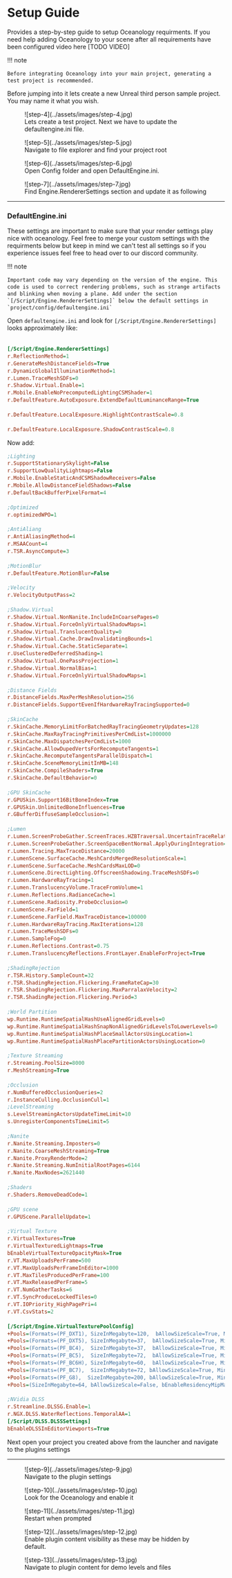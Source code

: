 # Setup Guide

Provides a step-by-step guide to setup Oceanology requirments. If you need help adding Oceanology to your scene after all requirements have been configured video here [TODO VIDEO] 

!!! note

    Before integrating Oceanology into your main project, generating a test project is recommended.

Before jumping into it lets create a new Unreal third person sample project. You may name it what you wish.

<figure markdown="span">
  ![step-4](../assets/images/step-4.jpg)
  <figcaption>Lets create a test project. Next we have to update the defaultengine.ini file.</figcaption>
</figure>

<figure markdown="span">
  ![step-5](../assets/images/step-5.jpg)
  <figcaption>Navigate to file explorer and find your project root</figcaption>
</figure>

<figure markdown="span">
  ![step-6](../assets/images/step-6.jpg)
  <figcaption>Open Config folder and open DefaultEngine.ini.</figcaption>
</figure>

<figure markdown="span">
  ![step-7](../assets/images/step-7.jpg)
  <figcaption>Find Engine.RendererSettings section and update it as following</figcaption>
</figure>

---

### DefaultEngine.ini

These settings are important to make sure that your render settings play nice with oceanology. Feel free to merge your custom settings with the requirments below but keep in mind we can't test all settings so if you experience issues feel free to head over to our discord community.

!!! note

    Important code may vary depending on the version of the engine. This code is used to correct rendering problems, such as strange artifacts and blinking when moving a plane. Add under the section `[/Script/Engine.RendererSettings]` below the default settings in `project/config/defaultengine.ini`

Open `defaultengine.ini` and look for `[/Script/Engine.RendererSettings]` looks approximately like:

``` ini

[/Script/Engine.RendererSettings]
r.ReflectionMethod=1
r.GenerateMeshDistanceFields=True
r.DynamicGlobalIlluminationMethod=1
r.Lumen.TraceMeshSDFs=0
r.Shadow.Virtual.Enable=1
r.Mobile.EnableNoPrecomputedLightingCSMShader=1
r.DefaultFeature.AutoExposure.ExtendDefaultLuminanceRange=True

r.DefaultFeature.LocalExposure.HighlightContrastScale=0.8

r.DefaultFeature.LocalExposure.ShadowContrastScale=0.8

```

Now add:

``` ini
;Lighting
r.SupportStationarySkylight=False
r.SupportLowQualityLightmaps=False
r.Mobile.EnableStaticAndCSMShadowReceivers=False
r.Mobile.AllowDistanceFieldShadows=False
r.DefaultBackBufferPixelFormat=4

;Optimized
r.optimizedWPO=1

;AntiAliang
r.AntiAliasingMethod=4
r.MSAACount=4
r.TSR.AsyncCompute=3

;MotionBlur
r.DefaultFeature.MotionBlur=False

;Velocity
r.VelocityOutputPass=2

;Shadow.Virtual
r.Shadow.Virtual.NonNanite.IncludeInCoarsePages=0
r.Shadow.Virtual.ForceOnlyVirtualShadowMaps=1
r.Shadow.Virtual.TranslucentQuality=0
r.Shadow.Virtual.Cache.DrawInvalidatingBounds=1
r.Shadow.Virtual.Cache.StaticSeparate=1
r.UseClusteredDeferredShading=1
r.Shadow.Virtual.OnePassProjection=1
r.Shadow.Virtual.NormalBias=1
r.Shadow.Virtual.ForceOnlyVirtualShadowMaps=1

;Distance Fields
r.DistanceFields.MaxPerMeshResolution=256
r.DistanceFields.SupportEvenIfHardwareRayTracingSupported=0

;SkinCache
r.SkinCache.MemoryLimitForBatchedRayTracingGeometryUpdates=128
r.SkinCache.MaxRayTracingPrimitivesPerCmdList=1000000
r.SkinCache.MaxDispatchesPerCmdList=1000
r.SkinCache.AllowDupedVertsForRecomputeTangents=1
r.SkinCache.RecomputeTangentsParallelDispatch=1
r.SkinCache.SceneMemoryLimitInMB=148
r.SkinCache.CompileShaders=True
r.SkinCache.DefaultBehavior=0

;GPU SkinCache
r.GPUSkin.Support16BitBoneIndex=True
r.GPUSkin.UnlimitedBoneInfluences=True
r.GBufferDiffuseSampleOcclusion=1

;Lumen
r.Lumen.ScreenProbeGather.ScreenTraces.HZBTraversal.UncertainTraceRelativeDepthThreshold=.02
r.Lumen.ScreenProbeGather.ScreenSpaceBentNormal.ApplyDuringIntegration=0
r.Lumen.Tracing.MaxTraceDistance=20000
r.LumenScene.SurfaceCache.MeshCardsMergedResolutionScale=1
r.LumenScene.SurfaceCache.MeshCardsMaxLOD=0
r.LumenScene.DirectLighting.OffscreenShadowing.TraceMeshSDFs=0
r.Lumen.HardwareRayTracing=1
r.Lumen.TranslucencyVolume.TraceFromVolume=1
r.Lumen.Reflections.RadianceCache=1
r.LumenScene.Radiosity.ProbeOcclusion=0
r.LumenScene.FarField=1
r.LumenScene.FarField.MaxTraceDistance=100000
r.Lumen.HardwareRayTracing.MaxIterations=128
r.Lumen.TraceMeshSDFs=0
r.Lumen.SampleFog=0
r.Lumen.Reflections.Contrast=0.75
r.Lumen.TranslucencyReflections.FrontLayer.EnableForProject=True

;ShadingRejection
r.TSR.History.SampleCount=32
r.TSR.ShadingRejection.Flickering.FrameRateCap=30
r.TSR.ShadingRejection.Flickering.MaxParralaxVelocity=2
r.TSR.ShadingRejection.Flickering.Period=3

;World Partition
wp.Runtime.RuntimeSpatialHashUseAlignedGridLevels=0
wp.Runtime.RuntimeSpatialHashSnapNonAlignedGridLevelsToLowerLevels=0
wp.Runtime.RuntimeSpatialHashPlaceSmallActorsUsingLocation=1
wp.Runtime.RuntimeSpatialHashPlacePartitionActorsUsingLocation=0

;Texture Streaming
r.Streaming.PoolSize=8000
r.MeshStreaming=True

;Occlusion
r.NumBufferedOcclusionQueries=2
r.InstanceCulling.OcclusionCull=1
;LevelStreaming
s.LevelStreamingActorsUpdateTimeLimit=10
s.UnregisterComponentsTimeLimit=5

;Nanite
r.Nanite.Streaming.Imposters=0
r.Nanite.CoarseMeshStreaming=True
r.Nanite.ProxyRenderMode=2
r.Nanite.Streaming.NumInitialRootPages=6144
r.Nanite.MaxNodes=2621440

;Shaders
r.Shaders.RemoveDeadCode=1

;GPU scene
r.GPUScene.ParallelUpdate=1

;Virtual Texture
r.VirtualTextures=True
r.VirtualTexturedLightmaps=True
bEnableVirtualTextureOpacityMask=True
r.VT.MaxUploadsPerFrame=500
r.VT.MaxUploadsPerFrameInEditor=1000
r.VT.MaxTilesProducedPerFrame=100
r.VT.MaxReleasedPerFrame=5
r.VT.NumGatherTasks=6
r.VT.SyncProduceLockedTiles=0
r.VT.IOPriority_HighPagePri=4
r.VT.CsvStats=2

[/Script/Engine.VirtualTexturePoolConfig]
+Pools=(Formats=(PF_DXT1), SizeInMegabyte=120,  bAllowSizeScale=True, MinScaledSizeInMegabyte=37, bEnableResidencyMipMapBias=True)
+Pools=(Formats=(PF_DXT5), SizeInMegabyte=37,  bAllowSizeScale=True, MinScaledSizeInMegabyte=8, bEnableResidencyMipMapBias=True)
+Pools=(Formats=(PF_BC4),  SizeInMegabyte=37,  bAllowSizeScale=True, MinScaledSizeInMegabyte=16, bEnableResidencyMipMapBias=True)
+Pools=(Formats=(PF_BC5),  SizeInMegabyte=72,  bAllowSizeScale=True, MinScaledSizeInMegabyte=16, bEnableResidencyMipMapBias=True)
+Pools=(Formats=(PF_BC6H), SizeInMegabyte=60,  bAllowSizeScale=True, MinScaledSizeInMegabyte=30, bEnableResidencyMipMapBias=True)
+Pools=(Formats=(PF_BC7),  SizeInMegabyte=72, bAllowSizeScale=True, MinScaledSizeInMegabyte=37 bEnableResidencyMipMapBias=True)
+Pools=(Formats=(PF_G8),  SizeInMegabyte=200, bAllowSizeScale=True, MinScaledSizeInMegabyte=70 bEnableResidencyMipMapBias=True)
+Pools=(SizeInMegabyte=64, bAllowSizeScale=False, bEnableResidencyMipMapBias=False)

;NVidia DLSS
r.Streamline.DLSSG.Enable=1
r.NGX.DLSS.WaterReflections.TemporalAA=1
[/Script/DLSS.DLSSSettings]
bEnableDLSSInEditorViewports=True

```

Next open your project you created above from the launcher and navigate to the plugins settings

---

<figure markdown="span">
  ![step-9](../assets/images/step-9.jpg)
  <figcaption>Navigate to the plugin settings</figcaption>
</figure>

<figure markdown="span">
  ![step-10](../assets/images/step-10.jpg)
  <figcaption>Look for the Oceanology and enable it</figcaption>
</figure>

<figure markdown="span">
  ![step-11](../assets/images/step-11.jpg)
  <figcaption>Restart when prompted</figcaption>
</figure>

<figure markdown="span">
  ![step-12](../assets/images/step-12.jpg)
  <figcaption>Enable plugin content visibility as these may be hidden by default.</figcaption>
</figure>

<figure markdown="span">
  ![step-13](../assets/images/step-13.jpg)
  <figcaption>Navigate to plugin content for demo levels and files</figcaption>
</figure>
